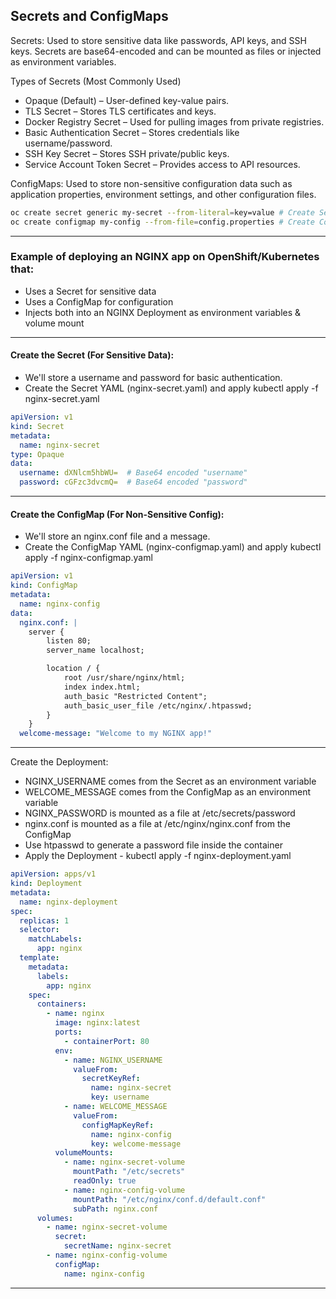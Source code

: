 ## Secrets and ConfigMaps

Secrets: Used to store sensitive data like passwords, API keys, and SSH keys. Secrets are base64-encoded and can be mounted as files or injected as environment variables.

Types of Secrets (Most Commonly Used)
- Opaque (Default) – User-defined key-value pairs.
- TLS Secret – Stores TLS certificates and keys.
- Docker Registry Secret – Used for pulling images from private registries.
- Basic Authentication Secret – Stores credentials like username/password.
- SSH Key Secret – Stores SSH private/public keys.
- Service Account Token Secret – Provides access to API resources.

ConfigMaps: Used to store non-sensitive configuration data such as application properties, environment settings, and other configuration files.

```bash
oc create secret generic my-secret --from-literal=key=value # Create Secrets
oc create configmap my-config --from-file=config.properties # Create ConfigMaps
```
---

### Example of deploying an NGINX app on OpenShift/Kubernetes that:
- Uses a Secret for sensitive data
- Uses a ConfigMap for configuration
- Injects both into an NGINX Deployment as environment variables & volume mount 

---
#### Create the Secret (For Sensitive Data):
- We'll store a username and password for basic authentication.
- Create the Secret YAML (nginx-secret.yaml) and apply kubectl apply -f nginx-secret.yaml
```yaml
apiVersion: v1
kind: Secret
metadata:
  name: nginx-secret
type: Opaque
data:
  username: dXNlcm5hbWU=  # Base64 encoded "username"
  password: cGFzc3dvcmQ=  # Base64 encoded "password"
```
---
#### Create the ConfigMap (For Non-Sensitive Config):
- We'll store an nginx.conf file and a message.
- Create the ConfigMap YAML (nginx-configmap.yaml) and apply kubectl apply -f nginx-configmap.yaml
```yaml
apiVersion: v1
kind: ConfigMap
metadata:
  name: nginx-config
data:
  nginx.conf: |
    server {
        listen 80;
        server_name localhost;

        location / {
            root /usr/share/nginx/html;
            index index.html;
            auth_basic "Restricted Content";
            auth_basic_user_file /etc/nginx/.htpasswd;
        }
    }
  welcome-message: "Welcome to my NGINX app!"
```
---
Create the Deployment:
- NGINX_USERNAME comes from the Secret as an environment variable
- WELCOME_MESSAGE comes from the ConfigMap as an environment variable
- NGINX_PASSWORD is mounted as a file at /etc/secrets/password
- nginx.conf is mounted as a file at /etc/nginx/nginx.conf from the ConfigMap
- Use htpasswd to generate a password file inside the container
- Apply the Deployment - kubectl apply -f nginx-deployment.yaml
```yaml
apiVersion: apps/v1
kind: Deployment
metadata:
  name: nginx-deployment
spec:
  replicas: 1
  selector:
    matchLabels:
      app: nginx
  template:
    metadata:
      labels:
        app: nginx
    spec:
      containers:
        - name: nginx
          image: nginx:latest
          ports:
            - containerPort: 80
          env:
            - name: NGINX_USERNAME
              valueFrom:
                secretKeyRef:
                  name: nginx-secret
                  key: username
            - name: WELCOME_MESSAGE
              valueFrom:
                configMapKeyRef:
                  name: nginx-config
                  key: welcome-message
          volumeMounts:
            - name: nginx-secret-volume
              mountPath: "/etc/secrets"
              readOnly: true
            - name: nginx-config-volume
              mountPath: "/etc/nginx/conf.d/default.conf"
              subPath: nginx.conf
      volumes:
        - name: nginx-secret-volume
          secret:
            secretName: nginx-secret
        - name: nginx-config-volume
          configMap:
            name: nginx-config
```
---
